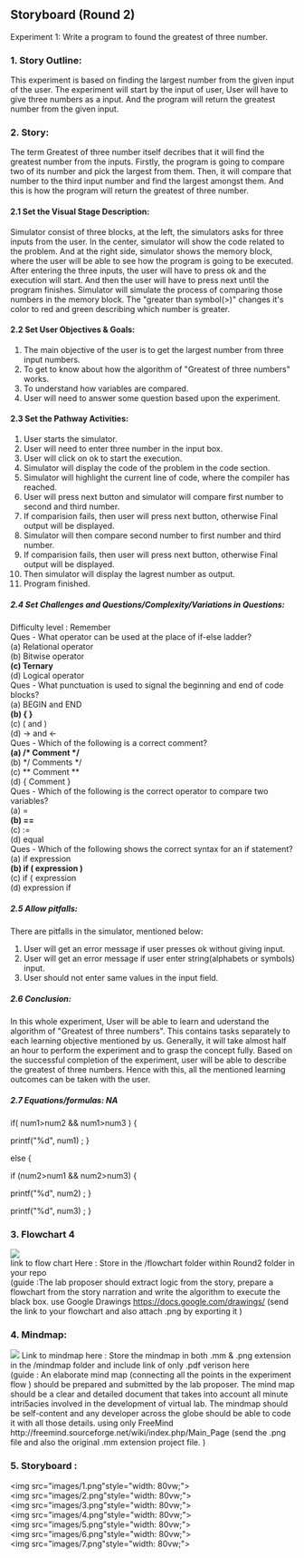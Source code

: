 ## Storyboard (Round 2)

Experiment 1: Write a program to found the greatest of three number.

### 1. Story Outline:

This experiment is based on finding the largest number from the given input of the user. The experiment will start by the input of user, User will have to give three numbers as a input. And the program will return the greatest number from the given input.

### 2. Story:

The term Greatest of three number itself decribes that it will find the greatest number from the inputs. Firstly, the program is going to compare two of its number and pick the largest from them. Then, it will compare that number to the third input number and find the largest amongst them. And this is how the program will return the greatest of three number.

#### 2.1 Set the Visual Stage Description:
Simulator consist of three blocks, at the left, the simulators asks for three inputs from the user. In the center, simulator will show the code related to the problem. And at the right side, simulator shows the memory block, where the user will be able to see how the program is going to be executed. After entering the three inputs, the user will have to press ok and the execution will start. And then the user will have to press next until the program finishes. Simulator will simulate the process of comparing those numbers in the memory block.  The "greater than symbol(>)" changes it's color to red and green describing which number is greater.

#### 2.2 Set User Objectives & Goals:
1. The main objective of the user is to get the largest number from three input numbers.
2. To get to know about how the algorithm of "Greatest of three numbers" works.
3. To understand how variables are compared.
4. User will need to answer some question based upon the experiment.

#### 2.3 Set the Pathway Activities:
01. User starts the simulator.
02. User will need to enter three number in the input box.
03. User will click on ok to start the execution.
04. Simulator will display the code of the problem in the code section.
05. Simulator will highlight the current line of code, where the compiler has reached.
06. User will press next button and simulator will compare first number to second and third number.
07. If comparision fails, then user will press next button, otherwise Final output will be displayed.
08. Simulator will then compare second number to first number and third number.
09. If comparision fails, then user will press next button, otherwise Final output will be displayed.
10. Then simulator will display the lagrest number as output.
11. Program finished.


##### 2.4 Set Challenges and Questions/Complexity/Variations in Questions:
Difficulty level : Remember<br>
Ques - What operator can be used at the place of if-else ladder?<br>
(a) Relational operator<br>
(b) Bitwise operator<br>
<b>(c) Ternary</b><br>
(d) Logical operator<br>
Ques - What punctuation is used to signal the beginning and end of code blocks?<br>
(a) BEGIN and END<br>
<b>(b) { }</b><br>
(c) ( and )<br>
(d) -> and <-<br>
Ques - Which of the following is a correct comment?<br>
<b>(a) /* Comment */</b><br>
(b) */ Comments */ <br>
(c) ** Comment ** <br>
(d) { Comment }<br>
Ques - Which of the following is the correct operator to compare two variables?<br>
(a) =<br>
<b>(b) ==</b><br>
(c) :=<br>
(d) equal<br>
Ques - Which of the following shows the correct syntax for an if statement?<br>
(a) if expression<br>
<b>(b) if ( expression )</b><br>
(c) if { expression<br>
(d) expression if<br>

##### 2.5 Allow pitfalls:
There are pitfalls in the simulator, mentioned below:
1. User will get an error message if user presses ok without giving input.
2. User will get an error message if user enter string(alphabets or symbols) input.
3. User should not enter same values in the input field.

##### 2.6 Conclusion:
In this whole experiment, User will be able to learn and uderstand the algorithm of "Greatest of three numbers". This contains tasks separately to each learning objective mentioned by us. Generally, it will take almost half an hour to perform the experiment and to grasp the concept fully. Based on the successful completion of the experiment, user will be able to describe the greatest of three numbers. Hence with this, all the mentioned learning outcomes can be taken with the user.

##### 2.7 Equations/formulas: NA
if( num1>num2 && num1>num3 ) {

printf("%d", num1) ; }

else {

if (num2>num1 && num2>num3) {

printf("%d", num2) ; 
}

printf("%d", num3) ; 
}


### 3. Flowchart 4
<img src="flowchart/flowchart.png"/><br>
link to flow chart Here : Store in the  /flowchart folder within Round2 folder in your repo
<br>
(guide :The lab proposer should extract logic from the story, prepare a flowchart from the story narration and write the algorithm to execute the black box.  use Google Drawings https://docs.google.com/drawings/ (send the link to your flowchart and also attach .png by exporting it )

### 4. Mindmap:
<img src="mindmap/mindmap.png"/>
 Link to mindmap here : Store the mindmap in both .mm & .png extension in the  /mindmap folder and include link of only .pdf verison here
 <br>
 (guide : An elaborate mind map (connecting all the points in the experiment flow ) should be prepared and submitted by the lab proposer. The mind map should be a clear and detailed document that takes into account all minute intri5acies involved in the development of virtual lab. The mindmap should be self-content and any developer across the globe should be able to code it with all those details. using only FreeMind http://freemind.sourceforge.net/wiki/index.php/Main_Page (send the .png file and also the original .mm extension project file. )

### 5. Storyboard :
<img src="images/1.png"style="width: 80vw;"><br>
<img src="images/2.png"style="width: 80vw;"><br>
<img src="images/3.png"style="width: 80vw;"><br>
<img src="images/4.png"style="width: 80vw;"><br>
<img src="images/5.png"style="width: 80vw;"><br>
<img src="images/6.png"style="width: 80vw;"><br>
<img src="images/7.png"style="width: 80vw;"><br>
